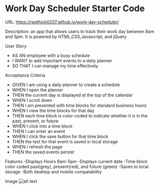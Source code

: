 # Work Day Scheduler Starter Code
URL: https://rpethick0207.github.io/work-day-scheduler/

Description:
an app that allows users to track their work day between 8am and 5pm. It is powered by HTML,CSS,Javascript, and jQuery

User Story
- AS AN employee with a busy schedule
- I WANT to add important events to a daily planner
- SO THAT I can manage my time effectively

Acceptance Criteria
- GIVEN I am using a daily planner to create a schedule
- WHEN I open the planner
- THEN the current day is displayed at the top of the calendar
- WHEN I scroll down
- THEN I am presented with time blocks for standard business hours
- WHEN I view the time blocks for that day
- THEN each time block is color-coded to indicate whether it is in the past, present, or future
- WHEN I click into a time block
- THEN I can enter an event
- WHEN I click the save button for that time block
- THEN the text for that event is saved in local storage
- WHEN I refresh the page
- THEN the saved events persist

Features
-Displays Hours 8am-5pm
-Displays current date
-Time block color coded past(grey), present(red), and future (green)
-Saves to local storage
-Both desktop and mobile compatability 

Image
![alt text](..\..\..\..\..\..\image\workcalender.png)
